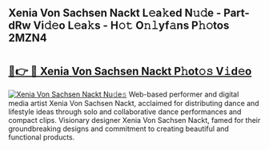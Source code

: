 ## Xenia Von Sachsen Nackt L𝚎a𝚔ed N𝚞𝚍e - Part-dRw Vi𝚍𝚎o L𝚎a𝚔s - H𝚘𝚝 O𝚗𝚕yf𝚊ns P𝚑𝚘tos 2MZN4

# <h2><a href="http://kf860w.oniu.top/?m=Xenia+Von+Sachsen+Nackt">🔗👉 🔴 Xenia Von Sachsen Nackt P𝚑ot𝚘𝚜 V𝚒d𝚎o</a></h2>

[![Xenia Von Sachsen Nackt Nu𝚍e𝚜](https://i.imgur.com/0qMVB7G.gif)](http://kf860w.oniu.top/?m=Xenia+Von+Sachsen+Nackt)
Web-based performer and digital media artist Xenia Von Sachsen Nackt, acclaimed for distributing dance and lifestyle ideas through solo and collaborative dance performances and compact clips. Visionary designer Xenia Von Sachsen Nackt, famed for their groundbreaking designs and commitment to creating beautiful and functional products.  
